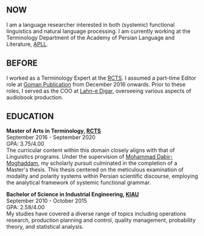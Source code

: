 ## NOW
I am a language researcher interested in both (systemic) functional linguistics and natural language processing. I am currently working at the Terminology Department of the Academy of Persian Language and Literature, [APLL](https://apll.ir/).

## BEFORE
I worked as a Terminology Expert at the [RCTS](https://apll.ir/rcts/). I assumed a part-time Editor role at [Goman Publication](https://gomanbook.com/) from December 2016 onwards. Prior to these roles, I served as the COO at [Lahn-e Digar](https://www.instagram.com/lahnedigar/), overseeing various aspects of audiobook production.

## EDUCATION
**Master of Arts in Terminology, [RCTS](https://apll.ir/rcts/)** <br>
September 2016 - September 2020 <br>
GPA: 3.75/4.00 <br>
The curricular content within this domain closely aligns with that of Linguistics programs. Under the supervision of [Mohammad Dabir-Moghaddam](https://en.wikipedia.org/wiki/Mohammad_Dabir_Moghaddam/), my scholarly pursuit culminated in the completion of a Master's thesis. This thesis centered on the meticulous examination of modality and polarity systems within Persian scientific discourse, employing the analytical framework of systemic functional grammar.

**Bachelor of Science in Industrial Engineering, [KIAU](https://karaj.iau.ir/en)** <br>
September 2010 - October 2015 <br>
GPA: 2.58/4.00 <br>
My studies have covered a diverse range of topics including operations research, production planning and control, quality management, probability theory, and statistical analysis.
